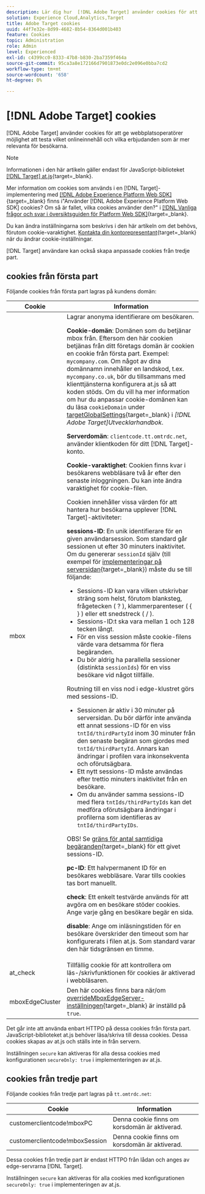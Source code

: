 ```yaml
---
description: Lär dig hur  [!DNL Adobe Target] använder cookies för att ge webbplatsoperatörer möjlighet att testa vilket onlineinnehåll och vilka erbjudanden som är mer relevanta för besökarna.
solution: Experience Cloud,Analytics,Target
title: Adobe Target cookies
uuid: 44f7e32e-8d99-4682-8b54-8364d001b403
feature: Cookies
topic: Administration
role: Admin
level: Experienced
exl-id: c4399cc0-8333-47b8-b830-2ba7359f464a
source-git-commit: 95ca3a8e172166d7901873e0dc2e096e0bba7cd2
workflow-type: tm+mt
source-wordcount: '658'
ht-degree: 0%

---
```


# [!DNL Adobe Target] cookies

[!DNL Adobe Target] använder cookies för att ge webbplatsoperatörer möjlighet att testa vilket onlineinnehåll och vilka erbjudanden som är mer relevanta för besökarna.

>[!NOTE]
>
>Informationen i den här artikeln gäller endast för JavaScript-biblioteket [[!DNL Target] at.js](https://experienceleague.adobe.com/docs/target-dev/developer/client-side/at-js-implementation/functions-overview/targetglobalsettings.html?lang=sv-SE){target=_blank}.
>
>Mer information om cookies som används i en [!DNL Target]-implementering med [[!DNL Adobe Experience Platform Web SDK]](https://experienceleague.adobe.com/docs/experience-platform/edge/home.html?lang=sv-SE){target=_blank} finns i&quot;Använder [!DNL Adobe Experience Platform Web SDK] cookies? Om så är fallet, vilka cookies använder den?&quot; i [[!DNL Vanliga frågor och svar i översiktsguiden för Platform Web SDK]](https://experienceleague.adobe.com/docs/experience-platform/edge/web-sdk-faq.html?lang=sv-SE){target=_blank}.
>
>Du kan ändra inställningarna som beskrivs i den här artikeln om det behövs, förutom cookie-varaktighet. [Kontakta din kontorepresentant](https://experienceleague.adobe.com/docs/target/using/cmp-resources-and-contact-information.html?lang=sv-SE){target=_blank} när du ändrar cookie-inställningar.
>
>[!DNL Target] användare kan också skapa anpassade cookies från tredje part.

## cookies från första part

Följande cookies från första part lagras på kundens domän:

| Cookie | Information |
| --- | --- |
| mbox | Lagrar anonyma identifierare om besökaren.<P>**Cookie-domän**: Domänen som du betjänar mbox från. Eftersom den här cookien betjänas från ditt företags domän är cookien en cookie från första part. Exempel: `mycompany.com`. Om något av dina domännamn innehåller en landskod, t.ex. `mycompany.co.uk`, bör du tillsammans med klienttjänsterna konfigurera at.js så att koden stöds. Om du vill ha mer information om hur du anpassar cookie-domänen kan du läsa `cookieDomain` under [targetGlobalSettings](https://experienceleague.adobe.com/docs/target-dev/developer/client-side/at-js-implementation/functions-overview/targetglobalsettings.html?lang=sv-SE){target=_blank} i *[!DNL Adobe Target]Utvecklarhandbok*.<P>**Serverdomän**: `clientcode.tt.omtrdc.net`, använder klientkoden för ditt [!DNL Target]-konto.<P>**Cookie-varaktighet**: Cookien finns kvar i besökarens webbläsare två år efter den senaste inloggningen. Du kan inte ändra varaktighet för cookie-filen.<P>Cookien innehåller vissa värden för att hantera hur besökarna upplever [!DNL Target]-aktiviteter:<P>**sessions-ID**: En unik identifierare för en given användarsession. Som standard går sessionen ut efter 30 minuters inaktivitet. Om du genererar `sessionId` själv (till exempel för [implementeringar på serversidan](https://experienceleague.adobe.com/docs/target-dev/developer/server-side/server-side-overview.html?lang=sv-SE){target=_blank}) måste du se till följande:<ul><li>Sessions-ID kan vara vilken utskrivbar sträng som helst, förutom blanksteg, frågetecken ( ? ), klammerparenteser ( { } ) eller ett snedstreck ( / ).</li><li>Sessions-ID:t ska vara mellan 1 och 128 tecken långt.</li><li>För en viss session måste cookie-filens värde vara detsamma för flera begäranden.</li><li>Du bör aldrig ha parallella sessioner (distinkta `sessionIds`) för en viss besökare vid något tillfälle.</li></ul>Routning till en viss nod i edge-klustret görs med sessions-ID.<ul><li>Sessionen är aktiv i 30 minuter på serversidan. Du bör därför inte använda ett annat sessions-ID för en viss `tntId/thirdPartyId` inom 30 minuter från den senaste begäran som gjordes med `tntId/thirdPartyId`. Annars kan ändringar i profilen vara inkonsekventa och oförutsägbara.</li><li>Ett nytt sessions-ID måste användas efter trettio minuters inaktivitet från en besökare.</li><li>Om du använder samma sessions-ID med flera `tntIds/thirdPartyIds` kan det medföra oförutsägbara ändringar i profilerna som identifieras av `tntId/thirdPartyIDs`.</li></ul>OBS! Se [gräns för antal samtidiga begäranden](https://experienceleague.adobe.com/docs/target/using/troubleshoot/target-limits.html?lang=sv-SE#content-delivery){target=_blank} för ett givet sessions-ID.<P>**pc-ID**: Ett halvpermanent ID för en besökares webbläsare. Varar tills cookies tas bort manuellt.<P>**check**: Ett enkelt testvärde används för att avgöra om en besökare stöder cookies. Ange varje gång en besökare begär en sida.<P>**disable**: Ange om inläsningstiden för en besökare överskrider den timeout som har konfigurerats i filen at.js. Som standard varar den här tidsgränsen en timme. |
| at_check | Tillfällig cookie för att kontrollera om läs-/skrivfunktionen för cookies är aktiverad i webbläsaren. |
| mboxEdgeCluster | Den här cookies finns bara när/om [overrideMboxEdgeServer-inställningen](https://experienceleague.adobe.com/docs/target-dev/developer/client-side/at-js-implementation/functions-overview/targetglobalsettings.html?lang=sv-SE){target=_blank} är inställd på `true`. |

Det går inte att använda enbart HTTPO på dessa cookies från första part. JavaScript-biblioteket at.js behöver läsa/skriva till dessa cookies. Dessa cookies skapas av at.js och ställs inte in från servern.

Inställningen `secure` kan aktiveras för alla dessa cookies med konfigurationen `secureOnly: true` i implementeringen av at.js.

## cookies från tredje part

Följande cookies från tredje part lagras på `tt.omtrdc.net`:

| Cookie | Information |
| --- | --- |
| customerclientcode!mboxPC | Denna cookie finns om korsdomän är aktiverad. |
| customerclientcode!mboxSession | Denna cookie finns om korsdomän är aktiverad. |

Dessa cookies från tredje part är endast HTTPO från lådan och anges av edge-servrarna [!DNL Target].

Inställningen `secure` kan aktiveras för alla cookies med konfigurationen `secureOnly: true` i implementeringen av at.js.